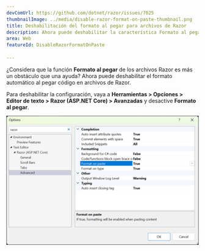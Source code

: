 ```yaml
---
devComUrl: https://github.com/dotnet/razor/issues/7025
thumbnailImage: ../media/disable-razor-format-on-paste-thumbnail.png
title: Deshabilitación del formato al pegar para archivos de Razor
description: Ahora puede deshabilitar la característica Formato al pegar para Razor en Visual Studio.
area: Web
featureId: DisableRazorFormatOnPaste

---
```



¿Considera que la función **Formato al pegar** de los archivos Razor es más un obstáculo que una ayuda? Ahora puede deshabilitar el formato automático al pegar código en archivos de Razor.

Para deshabilitar la configuración, vaya a **Herramientas > Opciones > Editor de texto > Razor (ASP.NET Core) > Avanzadas** y desactive **Formato al pegar**. 

![Deshabilitación del formato al pegar para Razor](../media/disable-razor-format-on-paste.png)
